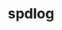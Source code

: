 ---
title: "spdlog"
layout: cache
categories: [package, develop]
meta: {"versions": ["1.10.0", "1.11.0", "1.9.2"], "compilers": ["gcc@=7.5.0", "oneapi@=2023.1.0", "oneapi@=2023.2.0"], "oss": ["ubuntu18.04", "ubuntu20.04"], "platforms": ["linux"], "targets": ["x86_64", "x86_64_v3"], "stacks": ["e4s-oneapi", "radiuss", "root"], "num_specs": 16, "num_specs_by_stack": {"radiuss": 14, "root": 16, "e4s-oneapi": 2}}
spec_details: [{"hash": "b33yo4dculjgt5az6zbxnde5xkvuvxer", "compiler": "gcc@=7.5.0", "versions": ["1.10.0"], "os": "ubuntu18.04", "platform": "linux", "target": "x86_64", "variants": ["build_system=cmake", "build_type=RelWithDebInfo", "~fmt_external", "~ipo", "+shared"], "stacks": ["radiuss", "root"], "size": "-", "tarball": "https://binaries.spack.io/develop/build_cache/linux-ubuntu18.04-x86_64/gcc-7.5.0/spdlog-1.10.0/linux-ubuntu18.04-x86_64-gcc-7.5.0-spdlog-1.10.0-b33yo4dculjgt5az6zbxnde5xkvuvxer.spack"}, {"hash": "3aprnokpgwsjwgpt336y4y2dxhhicryd", "compiler": "gcc@=7.5.0", "versions": ["1.10.0"], "os": "ubuntu18.04", "platform": "linux", "target": "x86_64", "variants": ["build_system=cmake", "build_type=RelWithDebInfo", "~fmt_external", "~ipo", "+shared"], "stacks": ["radiuss", "root"], "size": "-", "tarball": "https://binaries.spack.io/develop/build_cache/linux-ubuntu18.04-x86_64/gcc-7.5.0/spdlog-1.10.0/linux-ubuntu18.04-x86_64-gcc-7.5.0-spdlog-1.10.0-3aprnokpgwsjwgpt336y4y2dxhhicryd.spack"}, {"hash": "5vkph23ysp5vduidviwr3kf5yjpvrrn2", "compiler": "gcc@=7.5.0", "versions": ["1.10.0"], "os": "ubuntu18.04", "platform": "linux", "target": "x86_64", "variants": ["build_system=cmake", "build_type=RelWithDebInfo", "~fmt_external", "~ipo", "+shared"], "stacks": ["radiuss", "root"], "size": "-", "tarball": "https://binaries.spack.io/develop/build_cache/linux-ubuntu18.04-x86_64/gcc-7.5.0/spdlog-1.10.0/linux-ubuntu18.04-x86_64-gcc-7.5.0-spdlog-1.10.0-5vkph23ysp5vduidviwr3kf5yjpvrrn2.spack"}, {"hash": "t5sjbvssreqdbypn56gp3efoyobbh34b", "compiler": "gcc@=7.5.0", "versions": ["1.10.0"], "os": "ubuntu18.04", "platform": "linux", "target": "x86_64", "variants": ["build_system=cmake", "build_type=RelWithDebInfo", "~fmt_external", "~ipo", "+shared"], "stacks": ["radiuss", "root"], "size": "-", "tarball": "https://binaries.spack.io/develop/build_cache/linux-ubuntu18.04-x86_64/gcc-7.5.0/spdlog-1.10.0/linux-ubuntu18.04-x86_64-gcc-7.5.0-spdlog-1.10.0-t5sjbvssreqdbypn56gp3efoyobbh34b.spack"}, {"hash": "mqhmmayvlsif4m65goxcl7bgddmklugv", "compiler": "gcc@=7.5.0", "versions": ["1.11.0"], "os": "ubuntu18.04", "platform": "linux", "target": "x86_64", "variants": ["build_system=cmake", "build_type=RelWithDebInfo", "~fmt_external", "generator=make", "~ipo", "+shared"], "stacks": ["radiuss", "root"], "size": "-", "tarball": "https://binaries.spack.io/develop/build_cache/linux-ubuntu18.04-x86_64/gcc-7.5.0/spdlog-1.11.0/linux-ubuntu18.04-x86_64-gcc-7.5.0-spdlog-1.11.0-mqhmmayvlsif4m65goxcl7bgddmklugv.spack"}, {"hash": "r4uvl45ng5d7rzt5hqp4crfyoiu4dxvw", "compiler": "gcc@=7.5.0", "versions": ["1.11.0"], "os": "ubuntu18.04", "platform": "linux", "target": "x86_64", "variants": ["build_system=cmake", "build_type=RelWithDebInfo", "~fmt_external", "~ipo", "+shared"], "stacks": ["radiuss", "root"], "size": "-", "tarball": "https://binaries.spack.io/develop/build_cache/linux-ubuntu18.04-x86_64/gcc-7.5.0/spdlog-1.11.0/linux-ubuntu18.04-x86_64-gcc-7.5.0-spdlog-1.11.0-r4uvl45ng5d7rzt5hqp4crfyoiu4dxvw.spack"}, {"hash": "xa7wt4rjhahvtxrtot7bileelqjzfnj2", "compiler": "gcc@=7.5.0", "versions": ["1.9.2"], "os": "ubuntu18.04", "platform": "linux", "target": "x86_64", "variants": ["build_type=RelWithDebInfo", "~ipo", "+shared"], "stacks": ["radiuss", "root"], "size": "-", "tarball": "https://binaries.spack.io/develop/build_cache/linux-ubuntu18.04-x86_64/gcc-7.5.0/spdlog-1.9.2/linux-ubuntu18.04-x86_64-gcc-7.5.0-spdlog-1.9.2-xa7wt4rjhahvtxrtot7bileelqjzfnj2.spack"}, {"hash": "bcy7t4gwa2hwtulagp7kfplhgtfk6luy", "compiler": "gcc@=7.5.0", "versions": ["1.9.2"], "os": "ubuntu18.04", "platform": "linux", "target": "x86_64", "variants": ["build_type=RelWithDebInfo", "~ipo", "+shared"], "stacks": ["radiuss", "root"], "size": "-", "tarball": "https://binaries.spack.io/develop/build_cache/linux-ubuntu18.04-x86_64/gcc-7.5.0/spdlog-1.9.2/linux-ubuntu18.04-x86_64-gcc-7.5.0-spdlog-1.9.2-bcy7t4gwa2hwtulagp7kfplhgtfk6luy.spack"}, {"hash": "vs6dzbxgi6r2p3njhq5dvm3xk3ws5m3g", "compiler": "gcc@=7.5.0", "versions": ["1.9.2"], "os": "ubuntu18.04", "platform": "linux", "target": "x86_64", "variants": ["build_type=RelWithDebInfo", "~ipo", "+shared"], "stacks": ["radiuss", "root"], "size": "-", "tarball": "https://binaries.spack.io/develop/build_cache/linux-ubuntu18.04-x86_64/gcc-7.5.0/spdlog-1.9.2/linux-ubuntu18.04-x86_64-gcc-7.5.0-spdlog-1.9.2-vs6dzbxgi6r2p3njhq5dvm3xk3ws5m3g.spack"}, {"hash": "jjcyi5bicd73le5zxtxajv4wgcyxqvsz", "compiler": "gcc@=7.5.0", "versions": ["1.9.2"], "os": "ubuntu18.04", "platform": "linux", "target": "x86_64", "variants": ["build_type=RelWithDebInfo", "~ipo", "+shared"], "stacks": ["radiuss", "root"], "size": "-", "tarball": "https://binaries.spack.io/develop/build_cache/linux-ubuntu18.04-x86_64/gcc-7.5.0/spdlog-1.9.2/linux-ubuntu18.04-x86_64-gcc-7.5.0-spdlog-1.9.2-jjcyi5bicd73le5zxtxajv4wgcyxqvsz.spack"}, {"hash": "drbx37lgxwgytb2fi72v4onwkwqmtem2", "compiler": "gcc@=7.5.0", "versions": ["1.11.0"], "os": "ubuntu18.04", "platform": "linux", "target": "x86_64_v3", "variants": ["build_system=cmake", "build_type=RelWithDebInfo", "~fmt_external", "generator=make", "~ipo", "+shared"], "stacks": ["radiuss", "root"], "size": "-", "tarball": "https://binaries.spack.io/develop/build_cache/linux-ubuntu18.04-x86_64_v3/gcc-7.5.0/spdlog-1.11.0/linux-ubuntu18.04-x86_64_v3-gcc-7.5.0-spdlog-1.11.0-drbx37lgxwgytb2fi72v4onwkwqmtem2.spack"}, {"hash": "5dzfoiulikamg2xftutjfncptehejjdw", "compiler": "gcc@=7.5.0", "versions": ["1.11.0"], "os": "ubuntu18.04", "platform": "linux", "target": "x86_64_v3", "variants": ["build_system=cmake", "build_type=RelWithDebInfo", "~fmt_external", "generator=make", "~ipo", "+shared"], "stacks": ["radiuss", "root"], "size": "-", "tarball": "https://binaries.spack.io/develop/build_cache/linux-ubuntu18.04-x86_64_v3/gcc-7.5.0/spdlog-1.11.0/linux-ubuntu18.04-x86_64_v3-gcc-7.5.0-spdlog-1.11.0-5dzfoiulikamg2xftutjfncptehejjdw.spack"}, {"hash": "2sefujn7c2uuvgkgv6msyzzv2dhha3ai", "compiler": "gcc@=7.5.0", "versions": ["1.11.0"], "os": "ubuntu18.04", "platform": "linux", "target": "x86_64_v3", "variants": ["build_system=cmake", "build_type=RelWithDebInfo", "~fmt_external", "generator=make", "~ipo", "+shared"], "stacks": ["radiuss", "root"], "size": "-", "tarball": "https://binaries.spack.io/develop/build_cache/linux-ubuntu18.04-x86_64_v3/gcc-7.5.0/spdlog-1.11.0/linux-ubuntu18.04-x86_64_v3-gcc-7.5.0-spdlog-1.11.0-2sefujn7c2uuvgkgv6msyzzv2dhha3ai.spack"}, {"hash": "edpvilp6gn7lew4qmn67rci7jaueojyi", "compiler": "gcc@=7.5.0", "versions": ["1.11.0"], "os": "ubuntu18.04", "platform": "linux", "target": "x86_64_v3", "variants": ["build_system=cmake", "build_type=Release", "~fmt_external", "generator=make", "~ipo", "+shared"], "stacks": ["radiuss", "root"], "size": "-", "tarball": "https://binaries.spack.io/develop/build_cache/linux-ubuntu18.04-x86_64_v3/gcc-7.5.0/spdlog-1.11.0/linux-ubuntu18.04-x86_64_v3-gcc-7.5.0-spdlog-1.11.0-edpvilp6gn7lew4qmn67rci7jaueojyi.spack"}, {"hash": "r4uazqs57r7lugvgbw3fi2fik6kwxqsk", "compiler": "oneapi@=2023.1.0", "versions": ["1.11.0"], "os": "ubuntu20.04", "platform": "linux", "target": "x86_64", "variants": ["build_system=cmake", "build_type=Release", "~fmt_external", "generator=make", "~ipo", "+shared"], "stacks": ["e4s-oneapi", "root"], "size": "-", "tarball": "https://binaries.spack.io/develop/build_cache/linux-ubuntu20.04-x86_64/oneapi-2023.1.0/spdlog-1.11.0/linux-ubuntu20.04-x86_64-oneapi-2023.1.0-spdlog-1.11.0-r4uazqs57r7lugvgbw3fi2fik6kwxqsk.spack"}, {"hash": "vxunwcvmlamekmlpssvoamkm6izexeqx", "compiler": "oneapi@=2023.2.0", "versions": ["1.11.0"], "os": "ubuntu20.04", "platform": "linux", "target": "x86_64", "variants": ["build_system=cmake", "build_type=Release", "~fmt_external", "generator=make", "~ipo", "+shared"], "stacks": ["e4s-oneapi", "root"], "size": "-", "tarball": "https://binaries.spack.io/develop/build_cache/linux-ubuntu20.04-x86_64/oneapi-2023.2.0/spdlog-1.11.0/linux-ubuntu20.04-x86_64-oneapi-2023.2.0-spdlog-1.11.0-vxunwcvmlamekmlpssvoamkm6izexeqx.spack"}]
---